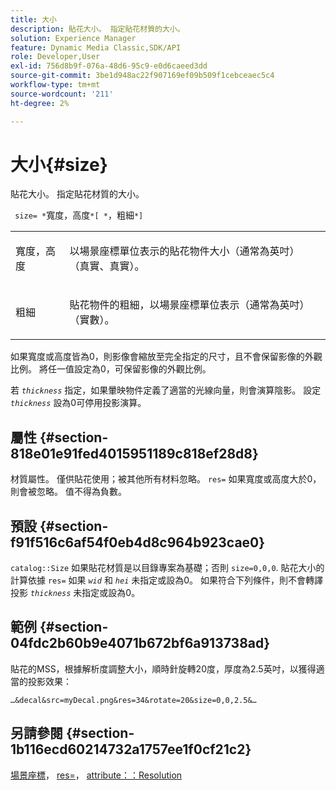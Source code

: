 ```yaml
---
title: 大小
description: 貼花大小。 指定貼花材質的大小。
solution: Experience Manager
feature: Dynamic Media Classic,SDK/API
role: Developer,User
exl-id: 756d8b9f-076a-48d6-95c9-e0d6caeed3dd
source-git-commit: 3be1d948ac22f907169ef09b509f1cebceaec5c4
workflow-type: tm+mt
source-wordcount: '211'
ht-degree: 2%

---
```


# 大小{#size}

貼花大小。 指定貼花材質的大小。

` size= *`寬度，高度`*[ *`，粗細`*]`

<table id="simpletable_00B1226F3B8B49D895D1269AB03D5043"> 
 <tr class="strow"> 
  <td class="stentry"> <p> <span class="varname"> 寬度，高度 </span> </p> </td> 
  <td class="stentry"> <p>以場景座標單位表示的貼花物件大小（通常為英吋） （真實、真實）。 </p> </td> 
 </tr> 
 <tr class="strow"> 
  <td class="stentry"> <p> <span class="varname"> 粗細 </span> </p> </td> 
  <td class="stentry"> <p>貼花物件的粗細，以場景座標單位表示（通常為英吋） （實數）。 </p> </td> 
 </tr> 
</table>

如果寬度或高度皆為0，則影像會縮放至完全指定的尺寸，且不會保留影像的外觀比例。 將任一值設定為0，可保留影像的外觀比例。

若 *`thickness`* 指定，如果暈映物件定義了適當的光線向量，則會演算陰影。 設定 *`thickness`* 設為0可停用投影演算。

## 屬性 {#section-818e01e91fed4015951189c818ef28d8}

材質屬性。 僅供貼花使用；被其他所有材料忽略。 `res=` 如果寬度或高度大於0，則會被忽略。 值不得為負數。

## 預設 {#section-f91f516c6af54f0eb4d8c964b923cae0}

`catalog::Size` 如果貼花材質是以目錄專案為基礎；否則 `size=0,0,0`. 貼花大小的計算依據 `res=` 如果 *`wid`* 和 *`hei`* 未指定或設為0。 如果符合下列條件，則不會轉譯投影 *`thickness`* 未指定或設為0。

## 範例 {#section-04fdc2b60b9e4071b672bf6a913738ad}

貼花的MSS，根據解析度調整大小，順時針旋轉20度，厚度為2.5英吋，以獲得適當的投影效果：

`…&decal&src=myDecal.png&res=34&rotate=20&size=0,0,2.5&…`

## 另請參閱 {#section-1b116ecd60214732a1757ee1f0cf21c2}

[場景座標](../../../../../ir-api/http-protocol/image-rendering-api-ref/c-ir-http-protocol-ref/c-ir-http-protocol-syntax-and-features/c-ir-vignettes/c-ir-scene-coordinates.md#concept-528507024fa640b19a2631357febf7f1)， [res=](../../../../../ir-api/http-protocol/image-rendering-api-ref/c-ir-http-protocol-ref/c-ir-http-protocol-command-reference/r-ir-res.md#reference-0ad9de8887144c83a6db97b4994f7c04)， [attribute：：Resolution](../../../../../ir-api/material-cat/image-rendering-api-ref/c-ir-material-catalog/c-ir-attributes-reference/r-ir-resolution.md#reference-09fe14e6bfbf4db6b7f4369fffecc806)
